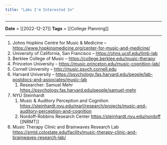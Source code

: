 ```yaml
---
title: "Labs I'm Interested In"
---
```


- - - 
**Date** = [[2022-12-27]]
**Tags** = [[College Planning]]
- - - 
1. Johns Hopkins Centre for Music & Medicine – https://www.hopkinsmedicine.org/center-for-music-and-medicine/
2. University of California, San Francisco – https://ohns.ucsf.edu/limb-lab
3. Berklee College of Music – https://college.berklee.edu/music-therapy
4. Princeton University – https://music.princeton.edu/music-cognition-lab/
5. Cornell University – http://music.psych.cornell.edu
6. Harvard University  – https://psychology.fas.harvard.edu/people/lab-postdocs-and-associates/music-lab
	1. Researcher: Samuel Mehr https://psychology.fas.harvard.edu/people/samuel-mehr
7. NYU Steinhardt
	1. Music & Auditory Perception and Cognition https://steinhardt.nyu.edu/marl/research/projects/music-and-auditory-perception-and-cognition
	2. Nordoff-Robbins Research Center https://steinhardt.nyu.edu/nordoff [[NRMT]]
8. Music Therapy Clinic and Brainwaves Research Lab https://smtd.colostate.edu/facility/music-therapy-clinic-and-brainwaves-research-lab/